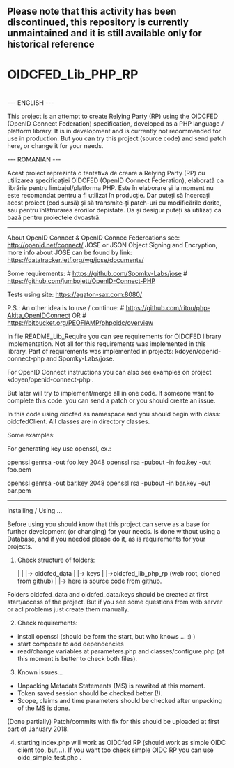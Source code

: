 Please note that this activity has been discontinued, this repository is currently unmaintained and it is still available only for historical reference
---

#
# OIDCFED_Lib_PHP_RP
#

--- ENGLISH ---

This project is an attempt to create Relying Party (RP) using the OIDCFED
(OpenID Connect Federation)
 specification, developed as a PHP language / platform library.
It is in development and is currently not recommended for use in production.
But you can try this project (source code) and send patch here, or change it
for your needs.

--- ROMANIAN ---

Acest proiect reprezintă o tentativă de creare a Relying Party (RP) cu utilizarea
 specificației OIDCFED (OpenID Connect Federation), elaborată ca librărie pentru
limbajul/platforma PHP. Este în elaborare și la moment nu este recomandat pentru
a fi utilizat în producție. Dar puteți să încercați acest proiect (cod sursă)
și să transmite-ți patch-uri cu modificările dorite, sau pentru înlătrurarea
erorilor depistate. Da și desigur puteți să utilizați ca bază pentru proiectele
dvoastră.


---
About OpenID Connect & OpenID Connec Federeations see: http://openid.net/connect/
JOSE or JSON Object Signing and Encryption, more info about JOSE can be found
by link:  https://datatracker.ietf.org/wg/jose/documents/

Some requirements:
    #	https://github.com/Spomky-Labs/jose
    #   https://github.com/jumbojett/OpenID-Connect-PHP

Tests using site: https://agaton-sax.com:8080/

P.S.: An other idea is to use / continue:
        #   https://github.com/ritou/php-Akita_OpenIDConnect
        OR
        #   https://bitbucket.org/PEOFIAMP/phpoidc/overview

In file README_Lib_Require you can see requirements for OIDCFED library
implementation. Not all for this requirements was implemented in this library.
Part of requirements was implemented in projects: kdoyen/openid-connect-php and
Spomky-Labs/jose.

For OpenID Connect instructions you can also see examples on project
kdoyen/openid-connect-php .

But later will try to implement/merge all in one code.
If someone want to complete this code: you can send a patch or you
should create an issue.

In this code using oidcfed as namespace and you should begin with class:
oidcfedClient.
All classes are in directory classes.

Some examples:

For generating key use openssl, ex.:

openssl genrsa -out foo.key 2048
openssl rsa -pubout -in foo.key -out foo.pem


openssl genrsa -out bar.key 2048
openssl rsa -pubout -in bar.key -out bar.pem

---
Installing / Using ...

Before using you should know that this project can serve as a base for
further development (or changing) for your needs.
Is done without using a Database, and if you needed please do it,
as is requirements for your projects.

1) Check structure of folders:

    |
    |
    |-> oidcfed_data
    |   |-> keys
    |
    |->oidcfed_lib_php_rp (web root, cloned from github)
    |   |-> here is source code from github.

Folders oidcfed_data and oidcfed_data/keys should be created at first
start/access of the project. But if you see some questions from web
server or acl problems just create them manually.

2) Check requirements:
 - install openssl (should be form the start, but who knows ... :) )
 - start composer to add dependencies
 - read/change variables at parameters.php and classes/configure.php
 (at this moment is better to check both files).

3) Known issues...

 - Unpacking Metadata Statements (MS) is rewrited at this moment.
 - Token saved session should be checked better (!). 
 - Scope, claims and time parameters should be checked after unpacking of the MS
is done.

(Done partially) Patch/commits with fix for this should be uploaded at first part of January 2018.

4) starting index.php will work as OIDCfed RP (should work as simple OIDC
client too, but...). If you want too check simple OIDC RP you can
use oidc_simple_test.php .
